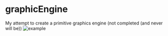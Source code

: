 # graphicEngine
My attempt to create a primitive graphics engine (not completed (and never will be)) 
![example](https://user-images.githubusercontent.com/33965643/177989121-a19ac5e7-83da-458a-803a-aa02ecd4c196.png)
